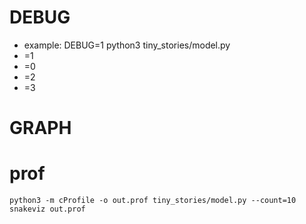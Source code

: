 # DEBUG
* example: DEBUG=1 python3  tiny_stories/model.py
* =1
* =0
* =2
* =3



# GRAPH



# prof
```
python3 -m cProfile -o out.prof tiny_stories/model.py --count=10
snakeviz out.prof
```
